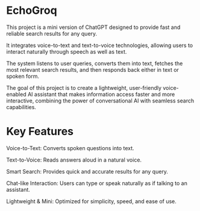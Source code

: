 # EchoGroq
This project is a mini version of ChatGPT designed to provide fast and reliable search results for any query. 

It integrates voice-to-text and text-to-voice technologies, allowing users to interact naturally through speech as well as text. 

The system listens to user queries, converts them into text, fetches the most relevant search results, and then responds back either in text or spoken form.

The goal of this project is to create a lightweight, user-friendly voice-enabled AI assistant that makes information access faster and more interactive, combining the power of conversational AI with seamless search capabilities.

# Key Features
Voice-to-Text: Converts spoken questions into text.

Text-to-Voice: Reads answers aloud in a natural voice.

Smart Search: Provides quick and accurate results for any query.

Chat-like Interaction: Users can type or speak naturally as if talking to an assistant.

Lightweight & Mini: Optimized for simplicity, speed, and ease of use.
